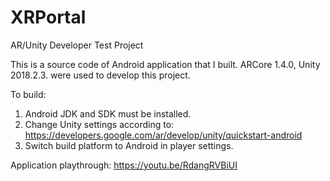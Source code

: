 # XRPortal

AR/Unity Developer Test Project

This is a source code of Android application that I built.
ARCore 1.4.0, Unity 2018.2.3. were used to develop this project.

To build:
1. Android JDK and SDK must be installed.
2. Change Unity settings according to: https://developers.google.com/ar/develop/unity/quickstart-android
3. Switch build platform to Android in player settings.

Application playthrough:
https://youtu.be/RdangRVBiUI

